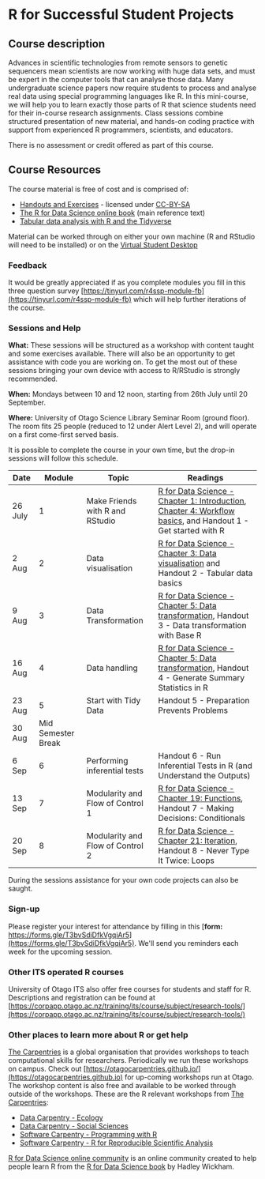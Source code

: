 # R for Successful Student Projects

## Course description

Advances in scientific technologies from remote sensors to genetic sequencers mean scientists are now working with huge data sets, and must be expert in the computer tools that can analyse those data. Many undergraduate science papers now require students to process and analyse real data using special programming languages like R. In this mini-course, we will help you to learn exactly those parts of R that science students need for their in-course research assignments. Class sessions combine structured presentation of new material, and hands-on coding practice with support from experienced R programmers, scientists, and educators.

There is no assessment or credit offered as part of this course.

## Course Resources

The course material is free of cost and is comprised of:

- [Handouts and Exercises](https://drive.google.com/drive/folders/1ttf1s8-vkJNOlHdphfi2zFyMq6gGEvCy?usp=sharing) - licensed under [CC-BY-SA](https://creativecommons.org/licenses/by-sa/4.0/)
- [The R for Data Science online book](https://r4ds.had.co.nz) (main reference text)
- [Tabular data analysis with R and the Tidyverse](https://static-bcrf.biochem.wisc.edu/courses/Tabular-data-analysis-with-R-and-Tidyverse/book/)

Material can be worked through on either your own machine (R and RStudio will need to be installed) or on the [Virtual Student Desktop](https://blogs.otago.ac.nz/studentit/student-desktop/)

### Feedback

It would be greatly appreciated if as you complete modules you fill in this three question survey [https://tinyurl.com/r4ssp-module-fb](https://tinyurl.com/r4ssp-module-fb) which will help further iterations of the course.

### Sessions and Help

**What:** These sessions will be structured as a workshop with content taught and some exercises available. There will also be an opportunity to get assistance with code you are working on. To get the most out of these sessions bringing your own device with access to R/RStudio is strongly recommended.

**When:** Mondays between 10 and 12 noon, starting from 26th July until 20 September.

**Where:** University of Otago Science Library Seminar Room (ground floor). The room fits 25 people (reduced to 12 under Alert Level 2), and will operate on a first come-first served basis.

It is possible to complete the course in your own time, but the drop-in sessions will follow this schedule.

Date | Module | Topic | Readings
---|---|---|---
26 July | 1 |Make Friends with R and RStudio | [R for Data Science - Chapter 1: Introduction](https://r4ds.had.co.nz/introduction.html), [Chapter 4: Workflow basics](https://r4ds.had.co.nz/workflow-basics.html), and Handout 1 - Get started with R
2 Aug | 2 | Data visualisation | [R for Data Science - Chapter 3: Data visualisation](https://r4ds.had.co.nz/data-visualisation.html) and Handout 2 - Tabular data basics
9 Aug | 3 | Data Transformation | [R for Data Science - Chapter 5: Data transformation](https://r4ds.had.co.nz/transform.html), Handout 3 - Data transformation with Base R
16 Aug | 4 | Data handling | [R for Data Science - Chapter 5: Data transformation](https://r4ds.had.co.nz/transform.html), Handout 4 - Generate Summary Statistics in R
23 Aug | 5| Start with Tidy Data | Handout 5 - Preparation Prevents Problems
30 Aug | Mid Semester Break |
6 Sep | 6 | Performing inferential tests | Handout 6 - Run Inferential Tests in R (and Understand the Outputs)
13 Sep | 7 | Modularity and Flow of Control 1 | [R for Data Science - Chapter 19: Functions](https://r4ds.had.co.nz/functions.html), Handout 7 - Making Decisions: Conditionals
20 Sep | 8 | Modularity and Flow of Control 2 | [R for Data Science - Chapter 21: Iteration](https://r4ds.had.co.nz/iteration.html), Handout 8 - Never Type It Twice: Loops

During the sessions assistance for your own code projects can also be saught.

### Sign-up

Please register your interest for attendance by filling in this [**form:** https://forms.gle/T3bvSdiDfkVgqiAr5](https://forms.gle/T3bvSdiDfkVgqiAr5). We'll send you reminders each week for the upcoming session.

### Other ITS operated R courses

University of Otago ITS also offer free courses for students and staff for R. Descriptions and registration can be found at [https://corpapp.otago.ac.nz/training/its/course/subject/research-tools/](https://corpapp.otago.ac.nz/training/its/course/subject/research-tools/)

### Other places to learn more about R or get help

[The Carpentries](https://carpentries.org) is a global organisation that provides workshops to teach computational skills for researchers. Periodically we run these workshops on campus. Check out [https://otagocarpentries.github.io/](https://otagocarpentries.github.io) for up-coming workshops run at Otago. The workshop content is also free and available to be worked through outside of the workshops. These are the R relevant workshops from [The Carpentries](https://carpentries.org):

- [Data Carpentry - Ecology](https://datacarpentry.org/R-ecology-lesson/)
- [Data Carpentry - Social Sciences](https://datacarpentry.org/r-socialsci/)
- [Software Carpentry - Programming with R](http://swcarpentry.github.io/r-novice-inflammation)
- [Software Carpentry - R for Reproducible Scientific Analysis](http://swcarpentry.github.io/r-novice-gapminder)

[R for Data Science online community](https://www.rfordatasci.com) is an online community created to help people learn R from the [R for Data Science book](https://r4ds.had.co.nz) by Hadley Wickham.
